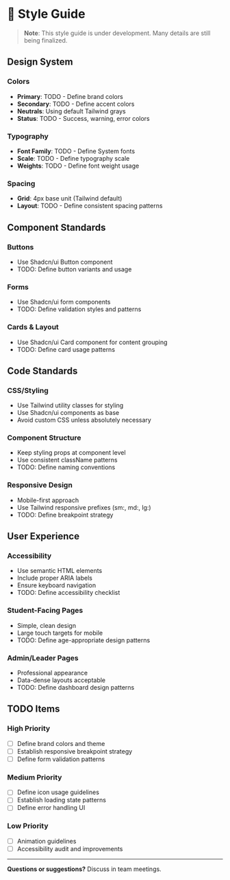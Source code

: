 # 🎨 Style Guide

> **Note**: This style guide is under development. Many details are still being finalized.

## Design System

### Colors
- **Primary**: TODO - Define brand colors
- **Secondary**: TODO - Define accent colors
- **Neutrals**: Using default Tailwind grays
- **Status**: TODO - Success, warning, error colors

### Typography
- **Font Family**: TODO - Define System fonts
- **Scale**: TODO - Define typography scale
- **Weights**: TODO - Define font weight usage

### Spacing
- **Grid**: 4px base unit (Tailwind default)
- **Layout**: TODO - Define consistent spacing patterns

## Component Standards

### Buttons
- Use Shadcn/ui Button component
- TODO: Define button variants and usage

### Forms
- Use Shadcn/ui form components
- TODO: Define validation styles and patterns

### Cards & Layout
- Use Shadcn/ui Card component for content grouping
- TODO: Define card usage patterns

## Code Standards

### CSS/Styling
- Use Tailwind utility classes for styling
- Use Shadcn/ui components as base
- Avoid custom CSS unless absolutely necessary

### Component Structure
- Keep styling props at component level
- Use consistent className patterns
- TODO: Define naming conventions

### Responsive Design
- Mobile-first approach
- Use Tailwind responsive prefixes (sm:, md:, lg:)
- TODO: Define breakpoint strategy

## User Experience

### Accessibility
- Use semantic HTML elements
- Include proper ARIA labels
- Ensure keyboard navigation
- TODO: Define accessibility checklist

### Student-Facing Pages
- Simple, clean design
- Large touch targets for mobile
- TODO: Define age-appropriate design patterns

### Admin/Leader Pages
- Professional appearance
- Data-dense layouts acceptable
- TODO: Define dashboard design patterns

## TODO Items

### High Priority
- [ ] Define brand colors and theme
- [ ] Establish responsive breakpoint strategy
- [ ] Define form validation patterns

### Medium Priority
- [ ] Define icon usage guidelines
- [ ] Establish loading state patterns
- [ ] Define error handling UI

### Low Priority
- [ ] Animation guidelines
- [ ] Accessibility audit and improvements

---

**Questions or suggestions?** Discuss in team meetings.